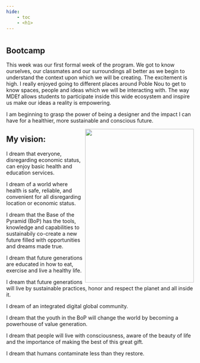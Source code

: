 ```yaml
---
hide:
    - toc
    - <h1>
---
```

#
## Bootcamp


This week was our first formal week of the program. We got to know ourselves, our classmates and our surroundings all better as we begin to understand the context upon which we will be creating. The excitement is high. I really enjoyed going to different places around Poble Nou to get to know spaces, people and ideas which we will be interacting with. The way MDEf allows students to participate inside this wide ecosystem and inspire us make our ideas a reality is empowering.

I am beginning to grasp the power of being a designer and the impact I can have for a healthier, more sustainable and conscious future.


<img src="https://antonioheinemann.github.io/MDEF/images/MT01/fight.jpg" width="292" height="413"  align="right"/>




## My vision:
I dream that everyone, disregarding economic status, can enjoy basic health and education services.

I dream of a world where health is safe, reliable, and convenient for all disregarding location or economic status.

I dream that the Base of the Pyramid (BoP) has the tools, knowledge and capabilities to sustainabily co-create a new future filled with opportunities and dreams made true.

I dream that future generations are educated in how to eat, exercise and live a healthy life.

I dream that future generations will live by sustainable practices, honor and respect the planet and all inside it.

I dream of an integrated digital global community.

I dream that the youth in the BoP will change the world by becoming a powerhouse of value generation.

I dream that people will live with consciousness, aware of the beauty of life and the importance of making the best of this great gift.

I dream that humans contaminate less than they restore.

